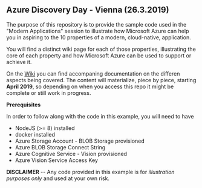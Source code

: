 ## Azure Discovery Day - Vienna (26.3.2019)
The purpose of this repository is to provide the sample code used in the "Modern Applications" session to illustrate how Microsoft Azure can help you in aspiring to the 10 properties of a modern, cloud-native, application. 

You will find a distinct wiki page for each of those properties, illustrating the core of each property and how Microsoft Azure can be used to support or achieve it. 

On the [Wiki](https://github.com/phwecker/2019-azure-dd-vienna-public/wiki/00.-Introduction) you can find accompaning documentation on the differen aspects being covered. The content will materialize, piece by piece, starting **April 2019**, so depending on when you access this repo it might be complete or still work in progress. 

**Prerequisites**

In order to follow along with the code in this example, you will need to have

- NodeJS (>= 8) installed
- docker installed
- Azure Storage Account - BLOB Storage provisioned
- Azure BLOB Storage Connect String 
- Azure Cognitive Service - Vision provisioned
- Azure Vision Service Access Key 

**DISCLAIMER** -- Any code provided in this example is for _illustration purposes only_ and used at your own risk. 
